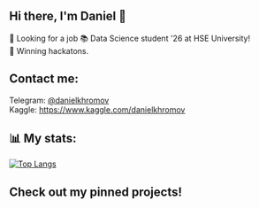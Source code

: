 ## Hi there, I'm Daniel 👋
👀 Looking for a job 
📚 Data Science student '26 at HSE University!  
💪 Winning hackatons.  
## Contact me:  
Telegram: [@danielkhromov](https://t.me/danielkhromov)  
Kaggle: https://www.kaggle.com/danielkhromov
## 📊 My stats:  
[![Top Langs](https://github-readme-stats.vercel.app/api/top-langs/?username=dan0nchik&layout=compact)](https://github.com/anuraghazra/github-readme-stats)
## Check out my pinned projects!
